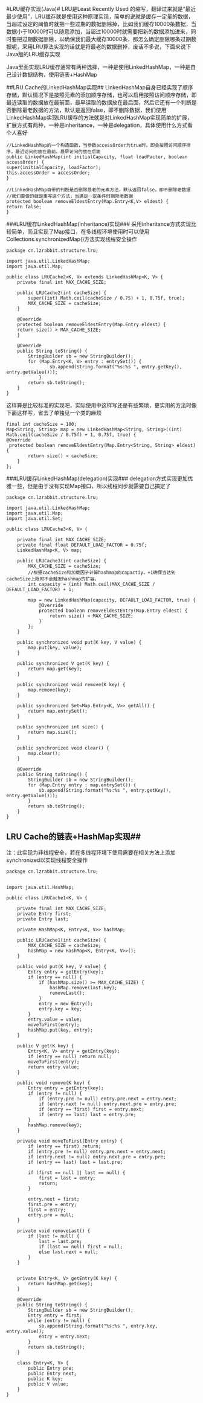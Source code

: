#LRU缓存实现(Java)#
LRU是Least Recently Used 的缩写，翻译过来就是“最近最少使用”，LRU缓存就是使用这种原理实现，简单的说就是缓存一定量的数据，当超过设定的阈值时就把一些过期的数据删除掉，比如我们缓存10000条数据，当数据小于10000时可以随意添加，当超过10000时就需要把新的数据添加进来，同时要把过期数据删除，以确保我们最大缓存10000条，那怎么确定删除哪条过期数据呢，采用LRU算法实现的话就是将最老的数据删掉，废话不多说，下面来说下Java版的LRU缓存实现

Java里面实现LRU缓存通常有两种选择，一种是使用LinkedHashMap，一种是自己设计数据结构，使用链表+HashMap

##LRU Cache的LinkedHashMap实现##
LinkedHashMap自身已经实现了顺序存储，默认情况下是按照元素的添加顺序存储，也可以启用按照访问顺序存储，即最近读取的数据放在最前面，最早读取的数据放在最后面，然后它还有一个判断是否删除最老数据的方法，默认是返回false，即不删除数据，我们使用LinkedHashMap实现LRU缓存的方法就是对LinkedHashMap实现简单的扩展，扩展方式有两种，一种是inheritance，一种是delegation，具体使用什么方式看个人喜好

    //LinkedHashMap的一个构造函数，当参数accessOrder为true时，即会按照访问顺序排序，最近访问的放在最前，最早访问的放在后面
    public LinkedHashMap(int initialCapacity, float loadFactor, boolean accessOrder) {
    super(initialCapacity, loadFactor);
    this.accessOrder = accessOrder;
    }
    
    //LinkedHashMap自带的判断是否删除最老的元素方法，默认返回false，即不删除老数据
    //我们要做的就是重写这个方法，当满足一定条件时删除老数据
    protected boolean removeEldestEntry(Map.Entry<K,V> eldest) {
    return false;
    }

###LRU缓存LinkedHashMap(inheritance)实现###
采用inheritance方式实现比较简单，而且实现了Map接口，在多线程环境使用时可以使用 Collections.synchronizedMap()方法实现线程安全操作

    package cn.lzrabbit.structure.lru;
    
    import java.util.LinkedHashMap;
    import java.util.Map;
  
    public class LRUCache2<K, V> extends LinkedHashMap<K, V> {
    	private final int MAX_CACHE_SIZE;
    
    	public LRUCache2(int cacheSize) {
    		super((int) Math.ceil(cacheSize / 0.75) + 1, 0.75f, true);
    		MAX_CACHE_SIZE = cacheSize;
    	}
    
	    @Override
	    protected boolean removeEldestEntry(Map.Entry eldest) {
	    return size() > MAX_CACHE_SIZE;
	    }
    
	    @Override
	    public String toString() {
		    StringBuilder sb = new StringBuilder();
		    for (Map.Entry<K, V> entry : entrySet()) {
		    		sb.append(String.format("%s:%s ", entry.getKey(), entry.getValue()));
		    	}
	    	return sb.toString();
	    }
    }

这样算是比较标准的实现吧，实际使用中这样写还是有些繁琐，更实用的方法时像下面这样写，省去了单独见一个类的麻烦

    final int cacheSize = 100;
    Map<String, String> map = new LinkedHashMap<String, String>((int) Math.ceil(cacheSize / 0.75f) + 1, 0.75f, true) {
    @Override
   	 protected boolean removeEldestEntry(Map.Entry<String, String> eldest) {
    		return size() > cacheSize;
    	}
    };

###LRU缓存LinkedHashMap(delegation)实现###
delegation方式实现更加优雅一些，但是由于没有实现Map接口，所以线程同步就需要自己搞定了

    package cn.lzrabbit.structure.lru;
    
    import java.util.LinkedHashMap;
    import java.util.Map;
    import java.util.Set;

    public class LRUCache3<K, V> {
    
	    private final int MAX_CACHE_SIZE;
	    private final float DEFAULT_LOAD_FACTOR = 0.75f;
	    LinkedHashMap<K, V> map;
	    
	    public LRUCache3(int cacheSize) {
		    MAX_CACHE_SIZE = cacheSize;
		    //根据cacheSize和加载因子计算hashmap的capactiy，+1确保当达到cacheSize上限时不会触发hashmap的扩容，
		    int capacity = (int) Math.ceil(MAX_CACHE_SIZE / DEFAULT_LOAD_FACTOR) + 1;
	
		    map = new LinkedHashMap(capacity, DEFAULT_LOAD_FACTOR, true) {
			    @Override
			    protected boolean removeEldestEntry(Map.Entry eldest) {
			    	return size() > MAX_CACHE_SIZE;
			    }
		    };
	    }
	    
	    public synchronized void put(K key, V value) {
	    	map.put(key, value);
	    }
	    
	    public synchronized V get(K key) {
	    	return map.get(key);
	    }
	    
	    public synchronized void remove(K key) {
	    	map.remove(key);
	    }
	    
	    public synchronized Set<Map.Entry<K, V>> getAll() {
	    	return map.entrySet();
	    }
	    
	    public synchronized int size() {
	    	return map.size();
	    }
	    
	    public synchronized void clear() {
	    	map.clear();
	    }
	    
	    @Override
	    public String toString() {
		    StringBuilder sb = new StringBuilder();
		    for (Map.Entry entry : map.entrySet()) {
			    sb.append(String.format("%s:%s ", entry.getKey(), entry.getValue()));
			}
		    return sb.toString();
	    }
    }

## LRU Cache的链表+HashMap实现##
注：此实现为非线程安全，若在多线程环境下使用需要在相关方法上添加synchronized以实现线程安全操作

    package cn.lzrabbit.structure.lru;
    
    
    import java.util.HashMap;
   
    public class LRUCache1<K, V> {
    
	    private final int MAX_CACHE_SIZE;
	    private Entry first;
	    private Entry last;
	    
	    private HashMap<K, Entry<K, V>> hashMap;
	    
	    public LRUCache1(int cacheSize) {
		    MAX_CACHE_SIZE = cacheSize;
		    hashMap = new HashMap<K, Entry<K, V>>();
	    }
	    
	    public void put(K key, V value) {
		    Entry entry = getEntry(key);
		    if (entry == null) {
			    if (hashMap.size() >= MAX_CACHE_SIZE) {
				    hashMap.remove(last.key);
				    removeLast();
			    }
			    entry = new Entry();
			    entry.key = key;
		    }
		    entry.value = value;
		    moveToFirst(entry);
		    hashMap.put(key, entry);
	    }
	    
	    public V get(K key) {
		    Entry<K, V> entry = getEntry(key);
		    if (entry == null) return null;
		    moveToFirst(entry);
		    return entry.value;
	    }
	    
	    public void remove(K key) {
		    Entry entry = getEntry(key);
		    if (entry != null) {
			    if (entry.pre != null) entry.pre.next = entry.next;
			    if (entry.next != null) entry.next.pre = entry.pre;
			    if (entry == first) first = entry.next;
			    if (entry == last) last = entry.pre;
		    }
		    hashMap.remove(key);
	    }
	    
	    private void moveToFirst(Entry entry) {
		    if (entry == first) return;
		    if (entry.pre != null) entry.pre.next = entry.next;
		    if (entry.next != null) entry.next.pre = entry.pre;
		    if (entry == last) last = last.pre;
		    
		    if (first == null || last == null) {
			    first = last = entry;
			    return;
		    }
		    
		    entry.next = first;
		    first.pre = entry;
		    first = entry;
		    entry.pre = null;
	    }
	    
	    private void removeLast() {
		    if (last != null) {
			    last = last.pre;
			    if (last == null) first = null;
			    else last.next = null;
		    }
	    }
	    
	    
	    private Entry<K, V> getEntry(K key) {
	    	return hashMap.get(key);
	    }
	    
	    @Override
	    public String toString() {
		    StringBuilder sb = new StringBuilder();
		    Entry entry = first;
		    while (entry != null) {
			    sb.append(String.format("%s:%s ", entry.key, entry.value));
			    entry = entry.next;
		    }
		    return sb.toString();
	    }
	    
	    class Entry<K, V> {
		    public Entry pre;
		    public Entry next;
		    public K key;
		    public V value;
	    }
    }

